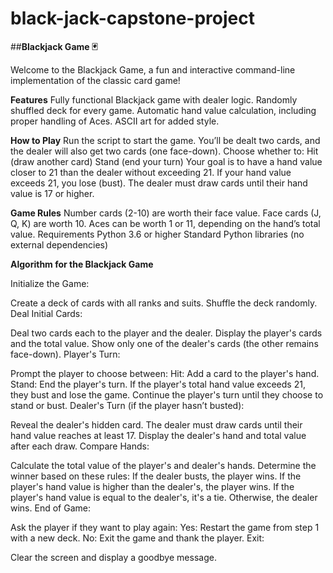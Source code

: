 # black-jack-capstone-project
##**Blackjack Game 🃏**

Welcome to the Blackjack Game, a fun and interactive command-line implementation of the classic card game!

**Features**
Fully functional Blackjack game with dealer logic.
Randomly shuffled deck for every game.
Automatic hand value calculation, including proper handling of Aces.
ASCII art for added style.

**How to Play**
Run the script to start the game.
You’ll be dealt two cards, and the dealer will also get two cards (one face-down).
Choose whether to:
Hit (draw another card)
Stand (end your turn)
Your goal is to have a hand value closer to 21 than the dealer without exceeding 21.
If your hand value exceeds 21, you lose (bust).
The dealer must draw cards until their hand value is 17 or higher.

**Game Rules**
Number cards (2-10) are worth their face value.
Face cards (J, Q, K) are worth 10.
Aces can be worth 1 or 11, depending on the hand’s total value.
Requirements
Python 3.6 or higher
Standard Python libraries (no external dependencies)

**Algorithm for the Blackjack Game**

Initialize the Game:

Create a deck of cards with all ranks and suits.
Shuffle the deck randomly.
Deal Initial Cards:

Deal two cards each to the player and the dealer.
Display the player's cards and the total value.
Show only one of the dealer's cards (the other remains face-down).
Player's Turn:

Prompt the player to choose between:
Hit: Add a card to the player's hand.
Stand: End the player's turn.
If the player's total hand value exceeds 21, they bust and lose the game.
Continue the player's turn until they choose to stand or bust.
Dealer's Turn (if the player hasn’t busted):

Reveal the dealer's hidden card.
The dealer must draw cards until their hand value reaches at least 17.
Display the dealer's hand and total value after each draw.
Compare Hands:

Calculate the total value of the player's and dealer's hands.
Determine the winner based on these rules:
If the dealer busts, the player wins.
If the player's hand value is higher than the dealer's, the player wins.
If the player's hand value is equal to the dealer's, it's a tie.
Otherwise, the dealer wins.
End of Game:

Ask the player if they want to play again:
Yes: Restart the game from step 1 with a new deck.
No: Exit the game and thank the player.
Exit:

Clear the screen and display a goodbye message.
